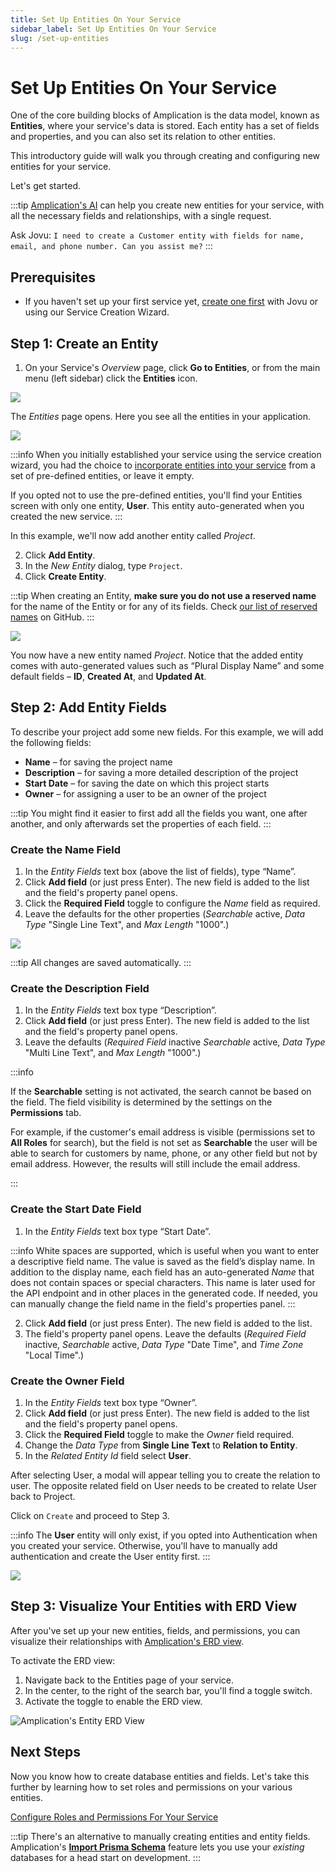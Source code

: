 ```yaml
---
title: Set Up Entities On Your Service
sidebar_label: Set Up Entities On Your Service
slug: /set-up-entities
---
```


# Set Up Entities On Your Service

One of the core building blocks of Amplication is the data model, known as **Entities**, where your service's data is stored. 
Each entity has a set of fields and properties, and you can also set its relation to other entities.

This introductory guide will walk you through creating and configuring new entities for your service.

Let's get started.

:::tip
[Amplication's AI](/amplication-ai) can help you create new entities for your service, with all the necessary fields and relationships, with a single request.

Ask Jovu: `I need to create a Customer entity with fields for name, email, and phone number. Can you assist me?`
:::

## Prerequisites

- If you haven't set up your first service yet, [create one first](/first-service/) with Jovu or using our Service Creation Wizard.

## Step 1: Create an Entity

1. On your Service's _Overview_ page, click **Go to Entities**, or from the main menu (left sidebar) click the **Entities** icon.

![](./assets/service-entities-roles-permissions/entities-from-overview.png)

The _Entities_ page opens. Here you see all the entities in your application.

![](./assets/first-app/entities.png)

:::info
When you initially established your service using the service creation wizard, you had the choice to [incorporate entities into your service](/first-service/#step-6-define-your-data-model) from a set of pre-defined entities, or leave it empty.

If you opted not to use the pre-defined entities, you'll find your Entities screen with only one entity, **User**. This entity auto-generated when you created the new service.
:::

In this example, we'll now add another entity called _Project_.

2. Click **Add Entity**.
3. In the _New Entity_ dialog, type `Project`.
4. Click **Create Entity**.

:::tip
When creating an Entity, **make sure you do not use a reserved name** for the name of the Entity or for any of its fields. Check [our list of reserved names](https://github.com/amplication/amplication/blob/master/packages/amplication-server/src/core/entity/reservedNames.ts) on GitHub.
:::

![](./assets/first-app/created-entity.png)

You now have a new entity named _Project_. Notice that the added entity comes with auto-generated values such as “Plural Display Name” and some default fields – **ID**, **Created At**, and **Updated At**.

## Step 2: Add Entity Fields

To describe your project add some new fields. For this example, we will add the following fields:

- **Name** – for saving the project name
- **Description** – for saving a more detailed description of the project
- **Start Date** – for saving the date on which this project starts
- **Owner** – for assigning a user to be an owner of the project

:::tip
You might find it easier to first add all the fields you want, one after another, and only afterwards set the properties of each field.
:::

### Create the Name Field

1. In the _Entity Fields_ text box (above the list of fields), type “Name”.
2. Click **Add field** (or just press Enter). The new field is added to the list and the field's property panel opens.
3. Click the **Required Field** toggle to configure the _Name_ field as required.
4. Leave the defaults for the other properties (_Searchable_ active, _Data Type_ "Single Line Text", and _Max Length_ "1000".)

![](./assets/first-app/name-field.png)

:::tip
All changes are saved automatically.
:::

### Create the Description Field

1. In the _Entity Fields_ text box type “Description”.
2. Click **Add field** (or just press Enter). The new field is added to the list and the field's property panel opens.
3. Leave the defaults (_Required Field_ inactive _Searchable_ active, _Data Type_ "Multi Line Text", and _Max Length_ "1000".)

:::info

If the **Searchable** setting is not activated, the search cannot be based on the field. The field visibility is determined by the settings on the **Permissions** tab.

For example, if the customer's email address is visible (permissions set to **All Roles** for search), but the field is not set as **Searchable** the user will be able to search for customers by name, phone, or any other field but not by email address. However, the results will still include the email address.

:::

### Create the Start Date Field

1. In the _Entity Fields_ text box type “Start Date”.

:::info
White spaces are supported, which is useful when you want to enter a descriptive field name. The value is saved as the field’s display name.
In addition to the display name, each field has an auto-generated _Name_ that does not contain spaces or special characters. This name is later used for the API endpoint and in other places in the generated code.
If needed, you can manually change the field name in the field's properties panel.
:::

2. Click **Add field** (or just press Enter). The new field is added to the list.
3. The field's property panel opens. Leave the defaults (_Required Field_ inactive, _Searchable_ active, _Data Type_ "Date Time", and _Time Zone_ "Local Time".)

### Create the Owner Field

1. In the _Entity Fields_ text box type “Owner”.
2. Click **Add field** \(or just press Enter\). The new field is added to the list and the field's property panel opens.
3. Click the **Required Field** toggle to make the _Owner_ field required.
4. Change the _Data Type_ from **Single Line Text** to **Relation to Entity**.
5. In the _Related Entity Id_ field select **User**.

After selecting User, a modal will appear telling you to create the relation to user. The opposite related field on User needs to be created to relate User back to Project.

Click on `Create` and proceed to Step 3.

:::info
The **User** entity will only exist, if you opted into Authentication when you created your service.
Otherwise, you'll have to manually add authentication and create the User entity first.
:::

![](./assets/service-entities-roles-permissions/name-relations-field-from-user.png)

## Step 3: Visualize Your Entities with ERD View

After you've set up your new entities, fields, and permissions, you can visualize their relationships with [Amplication's ERD view](/erd-view-for-entities).

To activate the ERD view:

1. Navigate back to the Entities page of your service.
2. In the center, to the right of the search bar, you'll find a toggle switch.
3. Activate the toggle to enable the ERD view. 

![Amplication's Entity ERD View](./../how-to/assets/amplication-erd-view.png)

## Next Steps

Now you know how to create database entities and fields.
Let's take this further by learning how to set roles and permissions on your various entities.

[Configure Roles and Permissions For Your Service](/configure-roles-and-permissions)

:::tip
There's an alternative to manually creating entities and entity fields.
Amplication's [**Import Prisma Schema**](/how-to/import-prisma-schema) feature lets you use your _existing_ databases for a head start on development.
:::
